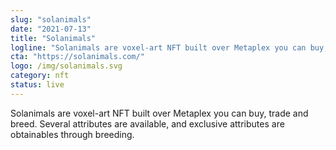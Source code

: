```yaml
---
slug: "solanimals"
date: "2021-07-13"
title: "Solanimals"
logline: "Solanimals are voxel-art NFT built over Metaplex you can buy, trade and breed. Several attributes are available, and exclusive attributes are obtainables through breeding."
cta: "https://solanimals.com/"
logo: /img/solanimals.svg
category: nft
status: live
---
```


Solanimals are voxel-art NFT built over Metaplex you can buy, trade and breed. Several attributes are available, and exclusive attributes are obtainables through breeding.
